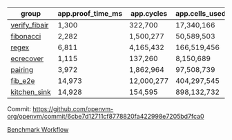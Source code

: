 | group | app.proof_time_ms | app.cycles | app.cells_used | leaf.proof_time_ms | leaf.cycles | leaf.cells_used |
| -- | -- | -- | -- | -- | -- | -- |
| [verify_fibair](https://github.com/openvm-org/openvm/blob/benchmark-results/benchmarks-pr/1567/verify_fibair-6cbe7d12711cf8778820fa422998e7205bd7fca0.md) | 1,300 |  322,700 |  17,340,166 |- | - | - |
| [fibonacci](https://github.com/openvm-org/openvm/blob/benchmark-results/benchmarks-pr/1567/fibonacci-6cbe7d12711cf8778820fa422998e7205bd7fca0.md) | 2,282 |  1,500,277 |  50,589,503 | 3,905 |  1,248,034 |  69,834,050 |
| [regex](https://github.com/openvm-org/openvm/blob/benchmark-results/benchmarks-pr/1567/regex-6cbe7d12711cf8778820fa422998e7205bd7fca0.md) | 6,811 |  4,165,432 |  166,519,456 | 12,039 |  3,349,064 |  228,918,627 |
| [ecrecover](https://github.com/openvm-org/openvm/blob/benchmark-results/benchmarks-pr/1567/ecrecover-6cbe7d12711cf8778820fa422998e7205bd7fca0.md) | 1,115 |  137,260 |  8,150,689 | 12,211 |  2,934,873 |  241,888,238 |
| [pairing](https://github.com/openvm-org/openvm/blob/benchmark-results/benchmarks-pr/1567/pairing-6cbe7d12711cf8778820fa422998e7205bd7fca0.md) | 3,972 |  1,862,964 |  97,508,739 | 5,870 |  2,010,446 |  134,810,393 |
| [fib_e2e](https://github.com/openvm-org/openvm/blob/benchmark-results/benchmarks-pr/1567/fib_e2e-6cbe7d12711cf8778820fa422998e7205bd7fca0.md) | 14,973 |  12,000,277 |  404,297,545 | 20,772 |  7,596,562 |  428,974,128 |
| [kitchen_sink](https://github.com/openvm-org/openvm/blob/benchmark-results/benchmarks-pr/1567/kitchen_sink-6cbe7d12711cf8778820fa422998e7205bd7fca0.md) | 14,928 |  154,595 |  898,132,732 | 28,072 |  7,991,246 |  732,641,713 |


Commit: https://github.com/openvm-org/openvm/commit/6cbe7d12711cf8778820fa422998e7205bd7fca0

[Benchmark Workflow](https://github.com/openvm-org/openvm/actions/runs/15781186933)
